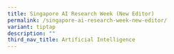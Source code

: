 ```yaml
---
title: Singapore AI Research Week (New Editor)
permalink: /singapore-ai-research-week-new-editor/
variant: tiptap
description: ""
third_nav_title: Artificial Intelligence
---
```

